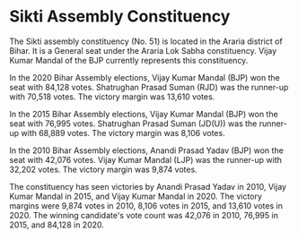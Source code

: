 # Sikti Assembly Constituency

The Sikti assembly constituency (No. 51) is located in the Araria district of Bihar. It is a General seat under the Araria Lok Sabha constituency. Vijay Kumar Mandal of the BJP currently represents this constituency.

In the 2020 Bihar Assembly elections, Vijay Kumar Mandal (BJP) won the seat with 84,128 votes. Shatrughan Prasad Suman (RJD) was the runner-up with 70,518 votes. The victory margin was 13,610 votes.

In the 2015 Bihar Assembly elections, Vijay Kumar Mandal (BJP) won the seat with 76,995 votes. Shatrughan Prasad Suman (JD(U)) was the runner-up with 68,889 votes. The victory margin was 8,106 votes.

In the 2010 Bihar Assembly elections, Anandi Prasad Yadav (BJP) won the seat with 42,076 votes. Vijay Kumar Mandal (LJP) was the runner-up with 32,202 votes. The victory margin was 9,874 votes.

The constituency has seen victories by Anandi Prasad Yadav in 2010, Vijay Kumar Mandal in 2015, and Vijay Kumar Mandal in 2020. The victory margins were 9,874 votes in 2010, 8,106 votes in 2015, and 13,610 votes in 2020. The winning candidate's vote count was 42,076 in 2010, 76,995 in 2015, and 84,128 in 2020.
